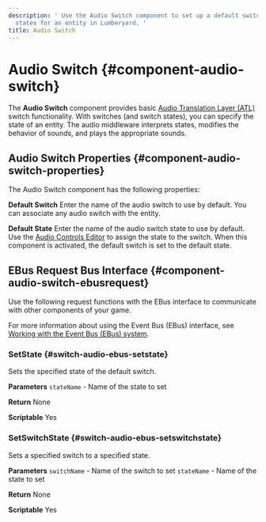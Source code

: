 ```yaml
---
description: ' Use the Audio Switch component to set up a default switch and switch
  states for an entity in Lumberyard. '
title: Audio Switch
---
```

# Audio Switch {#component-audio-switch}

The **Audio Switch** component provides basic [Audio Translation Layer \(ATL\)](/docs/user-guide/features/interactivity/audio/default-controls.md) switch functionality\. With switches \(and switch states\), you can specify the state of an entity\. The audio middleware interprets states, modifies the behavior of sounds, and plays the appropriate sounds\.

## Audio Switch Properties {#component-audio-switch-properties}

The Audio Switch component has the following properties:

**Default Switch**
Enter the name of the audio switch to use by default\. You can associate any audio switch with the entity\.

**Default State**
Enter the name of the audio switch state to use by default\. Use the [Audio Controls Editor](/docs/user-guide/features/interactivity/audio/atl-editor.md) to assign the state to the switch\. When this component is activated, the default switch is set to the default state\.

## EBus Request Bus Interface {#component-audio-switch-ebusrequest}

Use the following request functions with the EBus interface to communicate with other components of your game\.

For more information about using the Event Bus \(EBus\) interface, see [Working with the Event Bus \(EBus\) system](/docs/user-guide/features/engine/ebus/_index.md)\.

### SetState {#switch-audio-ebus-setstate}

Sets the specified state of the default switch\.

**Parameters**
`stateName` - Name of the state to set

**Return**
None

**Scriptable**
Yes

### SetSwitchState {#switch-audio-ebus-setswitchstate}

Sets a specified switch to a specified state\.

**Parameters**
`switchName` - Name of the switch to set
`stateName` - Name of the state to set

**Return**
None

**Scriptable**
Yes